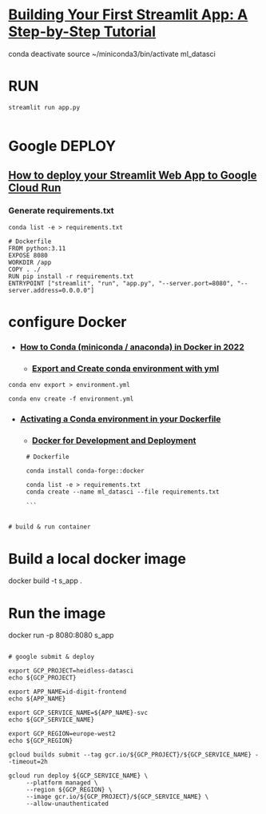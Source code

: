 
# [Building Your First Streamlit App: A Step-by-Step Tutorial](https://medium.com/@chaitanyasirivuri/building-your-first-streamlit-app-a-step-by-step-tutorial-e058d5dfe5f4)

conda deactivate
source ~/miniconda3/bin/activate ml_datasci


# RUN
```
streamlit run app.py


```

# Google DEPLOY

## [How to deploy your Streamlit Web App to Google Cloud Run](https://medium.com/@faizififita1/how-to-deploy-your-streamlit-web-app-to-google-cloud-run-ba776487c5fe)

### Generate requirements.txt
```
conda list -e > requirements.txt

```

```
# Dockerfile
FROM python:3.11
EXPOSE 8080
WORKDIR /app
COPY . ./
RUN pip install -r requirements.txt
ENTRYPOINT ["streamlit", "run", "app.py", "--server.port=8080", "--server.address=0.0.0.0"]

```

# configure Docker
- ### [How to Conda (miniconda / anaconda) in Docker in 2022](https://mjtdev.medium.com/how-to-conda-miniconda-anaconda-in-docker-in-2022-5579cafc44fd)
  - ### [Export and Create conda environment with yml](https://shandou.medium.com/export-and-create-conda-environment-with-yml-5de619fe5a2)
```
conda env export > environment.yml

conda env create -f environment.yml

```
- ### [Activating a Conda environment in your Dockerfile](https://pythonspeed.com/articles/activate-conda-dockerfile/#working)
  - ### [Docker for Development and Deployment](https://mjtdev.medium.com/how-to-conda-miniconda-anaconda-in-docker-in-2022-5579cafc44fd)

```
     # Dockerfile
     
     conda install conda-forge::docker

     conda list -e > requirements.txt
     conda create --name ml_datasci --file requirements.txt

     ```


# build & run container
```
# Build a local docker image
docker build -t s_app .

# Run the image
docker run -p 8080:8080 s_app

```

# google submit & deploy

export GCP_PROJECT=heidless-datasci
echo ${GCP_PROJECT}

export APP_NAME=id-digit-frontend
echo ${APP_NAME}

export GCP_SERVICE_NAME=${APP_NAME}-svc
echo ${GCP_SERVICE_NAME}

export GCP_REGION=europe-west2
echo ${GCP_REGION}

gcloud builds submit --tag gcr.io/${GCP_PROJECT}/${GCP_SERVICE_NAME} --timeout=2h

gcloud run deploy ${GCP_SERVICE_NAME} \
     --platform managed \
     --region ${GCP_REGION} \
     --image gcr.io/${GCP_PROJECT}/${GCP_SERVICE_NAME} \
     --allow-unauthenticated
